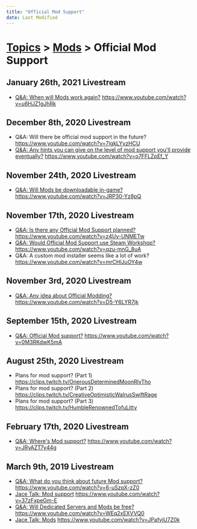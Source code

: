 ```yaml
---
title: "Official Mod Support"
date: Last Modified
---
```

# [Topics](../../topics.md) > [Mods](../../topics/mods.md) > Official Mod Support

## January 26th, 2021 Livestream
* [Q&A: When will Mods work again?](../../transcriptions/yt-u6HJZ1gJhRk.md) https://www.youtube.com/watch?v=u6HJZ1gJhRk

## December 8th, 2020 Livestream
* Q&A: Will there be official mod support in the future? https://www.youtube.com/watch?v=7igkLYvzHCU
* [Q&A: Any hints you can give on the level of mod support you'll provide eventually?](../../transcriptions/yt-o7FFLZpEf_Y.md) https://www.youtube.com/watch?v=o7FFLZpEf_Y

## November 24th, 2020 Livestream
* [Q&A: Will Mods be downloadable in-game?](../../transcriptions/yt-JRP30-Yz8pQ.md) https://www.youtube.com/watch?v=JRP30-Yz8pQ

## November 17th, 2020 Livestream
* [Q&A: Is there any Official Mod Support planned?](../../transcriptions/yt-z4Uv-UNMETw.md) https://www.youtube.com/watch?v=z4Uv-UNMETw
* [Q&A: Would Official Mod Support use Steam Workshop?](../../transcriptions/yt-qzu-mnG_8uA.md) https://www.youtube.com/watch?v=qzu-mnG_8uA
* Q&A: A custom mod installer seems like a lot of work? https://www.youtube.com/watch?v=mrCHlJuOY4w

## November 3rd, 2020 Livestream
* [Q&A: Any idea about Official Modding?](../../transcriptions/yt-D5-Y6LYR7jk.md) https://www.youtube.com/watch?v=D5-Y6LYR7jk

## September 15th, 2020 Livestream
* [Q&A: Official Mod support?](../../transcriptions/yt-0M3RKdwK5mA.md) https://www.youtube.com/watch?v=0M3RKdwK5mA

## August 25th, 2020 Livestream
* Plans for mod support? (Part 1) https://clips.twitch.tv/OnerousDeterminedMoonRlyTho
* Plans for mod support? (Part 2) https://clips.twitch.tv/CreativeOptimisticWalrusSwiftRage
* Plans for mod support? (Part 3) https://clips.twitch.tv/HumbleRenownedTofuLitty

## February 17th, 2020 Livestream
* [Q&A: Where's Mod support?](../../transcriptions/yt-JRyAZT7y44g.md) https://www.youtube.com/watch?v=JRyAZT7y44g

## March 9th, 2019 Livestream
* [Q&A: What do you think about future Mod support?](../../transcriptions/yt-6-uSzpX-zZ0.md) https://www.youtube.com/watch?v=6-uSzpX-zZ0
* [Jace Talk: Mod support](../../transcriptions/yt-37zFxpeGm-E.md) https://www.youtube.com/watch?v=37zFxpeGm-E
* [Q&A: Will Dedicated Servers and Mods be free?](../../transcriptions/yt-WEq2xEXVVQ0.md) https://www.youtube.com/watch?v=WEq2xEXVVQ0
* [Jace Talk: Mods](../../transcriptions/yt-JPafvjU7Z0k.md) https://www.youtube.com/watch?v=JPafvjU7Z0k
